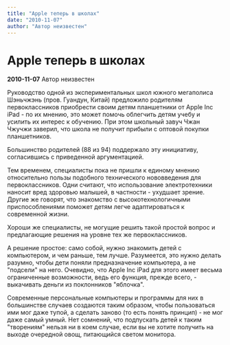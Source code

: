 ```yaml
---
title: "Apple теперь в школах"
date: "2010-11-07"
author: "Автор неизвестен"
---
```


# Apple теперь в школах

**2010-11-07** Автор неизвестен

Руководство одной из экспериментальных школ южного мегаполиса Шэньчжэнь (пров. Гуандун, Китай) предложило родителям первоклассников приобрести своим детям планшетники от Apple Inc iPad - по их мнению, это может помочь облегчить детям учебу и усилить их интерес к обучению. При этом школьный завуч Чжан Чжучжи заверил, что школа не получит прибыли с оптовой покупки планшетников.

Большинство родителей (88 из 94) поддержало эту инициативу, согласившись с приведенной аргументацией.

Тем временем, специалисты пока не пришли к единому мнению относительно пользы подобного технического нововведения для первоклассников. Одни считают, что использование электротехники наносит вред здоровью малышей, в частности - ухудшает зрение. Другие же говорят, что знакомство с высокотехнологичными приспособлениями поможет детям легче адаптироваться к современной жизни.

Хороши же специалисты, не могущие решить такой простой вопрос и предлагающие решения на уровне тех же первоклассников.

А решение простое: само собой, нужно знакомить детей с компьютером, и чем раньше, тем лучше. Разумеется, это нужно делать разумно, чтобы дети поняли предназначение компьютера, а не "подсели" на него. Очевидно, что Apple Inc iPad для этого имеет весьма ограниченные возможности, ведь его функция, прежде всего, - выкачивать деньги из поклонников "яблочка".

Современные персональные компьютеры и программы для них в большинстве случаев создаются таким образом, чтобы пользоваться ими мог даже тупой, а сделать заново (то есть понять принцип) - не мог даже самый умный. Нет сомнений, что подпускать детей к таким "творениям" нельзя ни в коем случае, если вы не хотите получить на выходе очередной овощ, питающийся светом монитора.